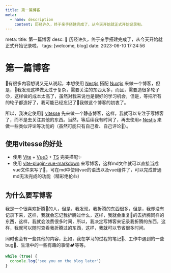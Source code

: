 ```yaml
---
title: 第一篇博客
meta:
  - name: description
    content: 历经许久，终于亲手搭建完成了，从今天开始就正式开始记录啦。
---
```


<route lang="yaml">
meta:
  title: 第一篇博客
  desc: 🥳 历经许久，终于亲手搭建完成了，从今天开始就正式开始记录啦。
  tags: [welcome, blog]
  date: 2023-06-10 17:24:56
</route>

# 第一篇博客

🥳有很多内容想说又无从说起，本想使用 [Nestjs](https://nestjs.com/) 搭配 [Nuxtjs](https://nuxt.com/) 来做一个博客，但是，🤔我发现这样做太过于复杂，需要关注的东西太多，而且，需要造很多轮子😔，这样做的成本太高了，虽然对我来说也是很好的学习机会，但是，等把所有的轮子都造好了，我可能已经忘记了😬我做这个博客的初衷了。

所以，我决定使用🎉 [vitesse](https://github.com/antfu/vitesse) 先来做一个静态博客，这样，我就可以专注于写博客了，而不是去关注其他的东西。当然，等后续我有时间了，再去使用✊ [Nestjs](https://nestjs.com/) 来做一些类似评论等功能的（虽然可能只有自己看、自己评论🤣）。

## 使用vitesse的好处

- 使用 [Vite](https://vitejs.dev/) + [Vue3](https://v3.vuejs.org/) + [TS](https://www.typescriptlang.org/) 完美搭配✨
- 使用 [vite-plugin-vue-markdown](https://github.com/antfu/vite-plugin-vue-markdown) 来写博客，这样md文件就可以直接当成vue文件来写了🤗，可在md中使用vue的语法以及vue组件了，可以完成普通md无法完成的功能（精彩绝伦👍）

## 为什么要写博客

我是一个很喜欢折腾🤯的人，但是，我发现，我折腾的东西很多，但是，我却没有记录下来，这样，我就会忘记我折腾过什么，这样，我就会重复🧐的去折腾同样的东西，这样，我就会浪费很多时间，所以，我决定写博客来记录我折腾的东西，这样，我就可以随时查看我折腾过的东西，这样，我就可以节省很多时间。

同时也会有一些其他的内容，比如，我在学习的过程的笔记📔、工作中遇到的一些bug🐞、生活中的一些有趣的事情🏕️等等。

```js
while (true) {
  console.log('see you on the blog later')
}
```
